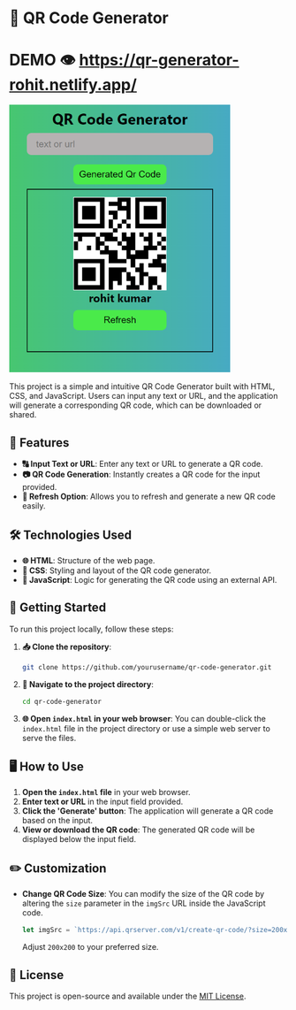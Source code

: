 # 📱 QR Code Generator
# DEMO 👁️ https://qr-generator-rohit.netlify.app/
<img src = "./qrcode.png" width = "400px" />

This project is a simple and intuitive QR Code Generator built with HTML, CSS, and JavaScript. Users can input any text or URL, and the application will generate a corresponding QR code, which can be downloaded or shared.

## 🌟 Features

- **🔠 Input Text or URL**: Enter any text or URL to generate a QR code.
- **📷 QR Code Generation**: Instantly creates a QR code for the input provided.
- **🔄 Refresh Option**: Allows you to refresh and generate a new QR code easily.

## 🛠️ Technologies Used

- **🌐 HTML**: Structure of the web page.
- **🎨 CSS**: Styling and layout of the QR code generator.
- **📝 JavaScript**: Logic for generating the QR code using an external API.

## 🚀 Getting Started

To run this project locally, follow these steps:

1. **📥 Clone the repository**:
   ```bash
   git clone https://github.com/yourusername/qr-code-generator.git
   ```
   
2. **📂 Navigate to the project directory**:
   ```bash
   cd qr-code-generator
   ```

3. **🌐 Open `index.html` in your web browser**:
   You can double-click the `index.html` file in the project directory or use a simple web server to serve the files.

## 🖥️ How to Use

1. **Open the `index.html` file** in your web browser.
2. **Enter text or URL** in the input field provided.
3. **Click the 'Generate' button**: The application will generate a QR code based on the input.
4. **View or download the QR code**: The generated QR code will be displayed below the input field.

## ✏️ Customization

- **Change QR Code Size**: You can modify the size of the QR code by altering the `size` parameter in the `imgSrc` URL inside the JavaScript code.
  
  ```javascript
  let imgSrc = `https://api.qrserver.com/v1/create-qr-code/?size=200x200&data=${inputValue}`;
  ```
  Adjust `200x200` to your preferred size.


## 📜 License

This project is open-source and available under the [MIT License](LICENSE).

